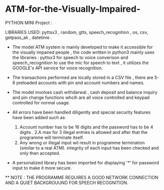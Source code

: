 # ATM-for-the-Visually-Impaired-

PYTHON  MINI Project : 

LIBRARIES USED: pyttsx3 , random, gtts, speech_recognition , os, csv, getpass_ak , datetime .

* The model ATM system is mainly developed to make it accessible for the visually impaired people , 
  the code written in python3 mainly uses the libraries : pyttsx3 for speech to voice converison and 
  speech_recognition to use the mic for speech to text , it utilizes the GOOGLE's API service for voice recognition.
  
* The transactions performed are locally stored in a CSV file , there are 5-6 preloaded accounts with pin and account
  numbers and names.
  
* The model involves cash withdarwal , cash deposit and balance inquiry and pin change functions whcih are all voice 
  controlled and keypad controlled for normal usage.
  
* All errors have been handled diligently and special security features have been added such as:
  1. Account number has to be 16 digits and the password has to be 4 digits .
  2.A max for 3 illegal entries is allowed and after that the programme will terminate itself.
  3. Any wrong or illegal input wil result in programme termination (similar to a real ATM).
     integrity of each input has been checked and only then accepted.
  
* A personalized library has been imported for displaying '*' for password input to make it more secure.

 
  
  
** NOTE : THE PROGRAMME REQUIRES A GOOD NETWORK CONNECTION AND A QUIET BACKGROUUND FOR SPEECH RECOGNITION.

  




